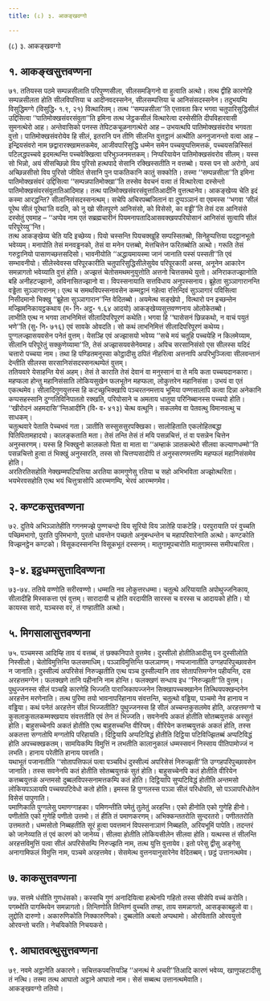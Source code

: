 ```yaml
---
title: (८) ३. आकङ्खवग्गो

---
```

(८) ३. आकङ्खवग्गो  


## १. आकङ्खसुत्तवण्णना

७१. ततियस्स पठमे सम्पन्नसीलाति परिपुण्णसीला, सीलसमङ्गिनो वा हुत्वाति अत्थो। तत्थ द्वीहि कारणेहि सम्पन्नसीलता होति सीलविपत्तिया च आदीनवदस्सनेन, सीलसम्पत्तिया च आनिसंसदस्सनेन। तदुभयम्पि विसुद्धिमग्गे (विसुद्धि॰ १.९, २१) वित्थारितम्। तत्थ ‘‘सम्पन्नसीला’’ति एत्तावता किर भगवा चतुपारिसुद्धिसीलं उद्दिसित्वा ‘‘पातिमोक्खसंवरसंवुता’’ति इमिना तत्थ जेट्ठकसीलं वित्थारेत्वा दस्सेसीति दीपविहारवासी सुमनत्थेरो आह। अन्तेवासिको पनस्स तेपिटकचूळनागत्थेरो आह – उभयत्थपि पातिमोक्खसंवरोव भगवता वुत्तो। पातिमोक्खसंवरोयेव हि सीलं, इतरानि पन तीणि सीलन्ति वुत्तट्ठानं अत्थीति अननुजानन्तो वत्वा आह – इन्द्रियसंवरो नाम छद्वारारक्खामत्तकमेव, आजीवपारिसुद्धि धम्मेन समेन पच्चयुप्पत्तिमत्तकं, पच्चयसन्निस्सितं पटिलद्धपच्चये इदमत्थन्ति पच्चवेक्खित्वा परिभुञ्जनमत्तकम्। निप्परियायेन पातिमोक्खसंवरोव सीलम्। यस्स सो भिन्नो, अयं सीसच्छिन्नो विय पुरिसो हत्थपादे सेसानि रक्खिस्सतीति न वत्तब्बो। यस्स पन सो अरोगो, अयं अच्छिन्नसीसो विय पुरिसो जीवितं सेसानि पुन पाकतिकानि कातुं सक्कोति। तस्मा ‘‘सम्पन्नसीला’’ति इमिना पातिमोक्खसंवरं उद्दिसित्वा ‘‘सम्पन्नपातिमोक्खा’’ति तस्सेव वेवचनं वत्वा तं वित्थारेत्वा दस्सेन्तो पातिमोक्खसंवरसंवुतातिआदिमाह। तत्थ पातिमोक्खसंवरसंवुत्तातिआदीनि वुत्तत्थानेव। आकङ्खेय्य चेति इदं कस्मा आरद्धन्ति? सीलानिसंसदस्सनत्थम्। सचेपि अचिरपब्बजितानं वा दुप्पञ्ञानं वा एवमस्स ‘‘भगवा ‘सीलं पूरेथ सीलं पूरेथा’ति वदति, को नु खो सीलपूरणे आनिसंसो, को विसेसो, का वड्ढी’’ति तेसं दस आनिसंसे दस्सेतुं एवमाह – ‘‘अप्पेव नाम एतं सब्रह्मचारीनं पियमनापतादिआसवक्खयपरियोसानं आनिसंसं सुत्वापि सीलं परिपूरेय्यु’’न्ति।  
तत्थ आकङ्खेय्य चेति यदि इच्छेय्य। पियो चस्सन्ति पियचक्खूहि सम्पस्सितब्बो, सिनेहुप्पत्तिया पदट्ठानभूतो भवेय्यम्। मनापोति तेसं मनवड्ढनको, तेसं वा मनेन पत्तब्बो, मेत्तचित्तेन फरितब्बोति अत्थो। गरूति तेसं गरुट्ठानियो पासाणच्छत्तसदिसो। भावनीयोति ‘‘अद्धायमायस्मा जानं जानाति पस्सं पस्सती’’ति एवं सम्भावनीयो। सीलेस्वेवस्स परिपूरकारीति चतुपारिसुद्धिसीलेसुयेव परिपूरकारी अस्स, अनूनेन आकारेन समन्नागतो भवेय्याति वुत्तं होति। अज्झत्तं चेतोसमथमनुयुत्तोति अत्तनो चित्तसमथे युत्तो। अनिराकतज्झानोति बहि अनीहटज्झानो, अविनासितज्झानो वा। विपस्सनायाति सत्तविधाय अनुपस्सनाय। ब्रूहेता सुञ्ञागारानन्ति वड्ढेता सुञ्ञागारानम्। एत्थ च समथविपस्सनावसेन कम्मट्ठानं गहेत्वा रत्तिन्दिवं सुञ्ञागारं पविसित्वा निसीदमानो भिक्खु ‘‘ब्रूहेता सुञ्ञागारान’’न्ति वेदितब्बो। अयमेत्थ सङ्खेपो , वित्थारो पन इच्छन्तेन मज्झिमनिकायट्ठकथाय (म॰ नि॰ अट्ठ॰ १.६४ आदयो) आकङ्खेय्यसुत्तवण्णनाय ओलोकेतब्बो।  
लाभीति एत्थ न भगवा लाभनिमित्तं सीलादिपरिपूरणं कथेति। भगवा हि ‘‘घासेसनं छिन्नकथो, न वाचं पयुतं भणे’’ति (सु॰ नि॰ ७१६) एवं सावके ओवदति। सो कथं लाभनिमित्तं सीलादिपरिपूरणं कथेय्य। पुग्गलज्झासयवसेन पनेतं वुत्तम्। येसञ्हि एवं अज्झासयो भवेय्य ‘‘सचे मयं चतूहि पच्चयेहि न किलमेय्याम, सीलानि परिपूरेतुं सक्कुणेय्यामा’’ति, तेसं अज्झासयवसेनेवमाह। अपिच सरसानिसंसो एस सीलस्स यदिदं चत्तारो पच्चया नाम। तथा हि पण्डितमनुस्सा कोट्ठादीसु ठपितं नीहरित्वा अत्तनापि अपरिभुञ्जित्वा सीलवन्तानं देन्तीति सीलस्स सरसानिसंसदस्सनत्थम्पेतं वुत्तम्।  
ततियवारे येसाहन्ति येसं अहम्। तेसं ते काराति तेसं देवानं वा मनुस्सानं वा ते मयि कता पच्चयदानकारा। महप्फला होन्तु महानिसंसाति लोकियसुखेन फलभूतेन महप्फला, लोकुत्तरेन महानिसंसा। उभयं वा एतं एकत्थमेव। सीलादिगुणयुत्तस्स हि कटच्छुभिक्खापि पञ्चरतनमत्ताय भूमिया पण्णसालापि कत्वा दिन्ना अनेकानि कप्पसहस्सानि दुग्गतिविनिपाततो रक्खति, परियोसाने च अमताय धातुया परिनिब्बानस्स पच्चयो होति। ‘‘खीरोदनं अहमदासि’’न्तिआदीनि (वि॰ व॰ ४१३) चेत्थ वत्थूनि। सकलमेव वा पेतवत्थु विमानवत्थु च साधकम्।  
चतुत्थवारे पेताति पेच्चभवं गता। ञातीति सस्सुससुरपक्खिका। सालोहिताति एकलोहितबद्धा पितिपितामहादयो। कालङ्कताति मता। तेसं तन्ति तेसं तं मयि पसन्नचित्तं, तं वा पसन्नेन चित्तेन अनुस्सरणम्। यस्स हि भिक्खुनो कालकतो पिता वा माता वा ‘‘अम्हाकं ञातकत्थेरो सीलवा कल्याणधम्मो’’ति पसन्नचित्तो हुत्वा तं भिक्खुं अनुस्सरति, तस्स सो चित्तप्पसादोपि तं अनुस्सरणमत्तम्पि महप्फलं महानिसंसमेव होति।  
अरतिरतिसहोति नेक्खम्मपटिपत्तिया अरतिया कामगुणेसु रतिया च सहो अभिभविता अज्झोत्थरिता। भयभेरवसहोति एत्थ भयं चित्तुत्रासोपि आरम्मणम्पि, भेरवं आरम्मणमेव।  


## २. कण्टकसुत्तवण्णना

७२. दुतिये अभिञ्ञातेहीति गगनमज्झे पुण्णचन्दो विय सूरियो विय ञातेहि पाकटेहि। परपुरायाति परं वुच्चति पच्छिमभागो, पुराति पुरिमभागो, पुरतो धावन्तेन पच्छतो अनुबन्धन्तेन च महापरिवारेनाति अत्थो। कण्टकोति विज्झनट्ठेन कण्टको। विसूकदस्सनन्ति विसूकभूतं दस्सनम्। मातुगामूपचारोति मातुगामस्स समीपचारिता।  


## ३-४. इट्ठधम्मसुत्तादिवण्णना

७३-७४. ततिये वण्णोति सरीरवण्णो। धम्माति नव लोकुत्तरधम्मा। चतुत्थे अरियायाति अपोथुज्जनिकाय, सीलादीहि मिस्सकत्ता एवं वुत्तम्। सारादायी च होति वरदायीति सारस्स च वरस्स च आदायको होति। यो कायस्स सारो, यञ्चस्स वरं, तं गण्हातीति अत्थो।  


## ५. मिगसालासुत्तवण्णना

७५. पञ्चमस्स आदिम्हि ताव यं वत्तब्बं, तं छक्कनिपाते वुत्तमेव। दुस्सीलो होतीतिआदीसु पन दुस्सीलोति निस्सीलो। चेतोविमुत्तिन्ति फलसमाधिम्। पञ्ञाविमुत्तिन्ति फलञाणम्। नप्पजानातीति उग्गहपरिपुच्छावसेन न जानाति। दुस्सील्यं अपरिसेसं निरुज्झतीति एत्थ पञ्च दुस्सील्यानि ताव सोतापत्तिमग्गेन पहीयन्ति, दस अरहत्तमग्गेन। फलक्खणे तानि पहीनानि नाम होन्ति। फलक्खणं सन्धाय इध ‘‘निरुज्झती’’ति वुत्तम्। पुथुज्जनस्स सीलं पञ्चहि कारणेहि भिज्जति पाराजिकापज्जनेन सिक्खापच्चक्खानेन तित्थियपक्खन्दनेन अरहत्तेन मरणेनाति। तत्थ पुरिमा तयो भावनापरिहानाय संवत्तन्ति, चतुत्थो वड्ढिया, पञ्चमो नेव हानाय न वड्ढिया। कथं पनेतं अरहत्तेन सीलं भिज्जतीति? पुथुज्जनस्स हि सीलं अच्चन्तकुसलमेव होति, अरहत्तमग्गो च कुसलाकुसलकम्मक्खयाय संवत्ततीति एवं तेन तं भिज्जति। सवनेनपि अकतं होतीति सोतब्बयुत्तकं अस्सुतं होति। बाहुसच्चेनपि अकतं होतीति एत्थ बाहुसच्चन्ति वीरियम्। वीरियेन कत्तब्बयुत्तकं अकतं होति, तस्स अकतत्ता सग्गतोपि मग्गतोपि परिहायति। दिट्ठियापि अप्पटिविद्धं होतीति दिट्ठिया पटिविज्झितब्बं अप्पटिविद्धं होति अपच्चक्खकतम्। सामयिकम्पि विमुत्तिं न लभतीति कालानुकालं धम्मस्सवनं निस्साय पीतिपामोज्जं न लभति। हानाय परेतीति हानाय पवत्तति।  
यथाभूतं पजानातीति ‘‘सोतापत्तिफलं पत्वा पञ्चविधं दुस्सील्यं अपरिसेसं निरुज्झती’’ति उग्गहपरिपुच्छावसेन जानाति। तस्स सवनेनपि कतं होतीति सोतब्बयुत्तकं सुतं होति। बाहुसच्चेनपि कतं होतीति वीरियेन कत्तब्बयुत्तकं अन्तमसो दुब्बलविपस्सनामत्तकम्पि कतं होति। दिट्ठियापि सुप्पटिविद्धं होतीति अन्तमसो लोकियपञ्ञायपि पच्चयपटिवेधो कतो होति। इमस्स हि पुग्गलस्स पञ्ञा सीलं परिधोवति, सो पञ्ञापरिधोतेन विसेसं पापुणाति।  
पमाणिकाति पुग्गलेसु पमाणग्गाहका। पमिणन्तीति पमेतुं तुलेतुं अरहन्ति। एको हीनोति एको गुणेहि हीनो। पणीतोति एको गुणेहि पणीतो उत्तमो। तं हीति तं पमाणकरणम्। अभिक्कन्ततरोति सुन्दरतरो। पणीततरोति उत्तमतरो। धम्मसोतो निब्बहतीति सूरं हुत्वा पवत्तमानं विपस्सनाञाणं निब्बहति, अरियभूमिं पापेति। तदन्तरं को जानेय्याति तं एवं कारणं को जानेय्य। सीलवा होतीति लोकियसीलेन सीलवा होति। यत्थस्स तं सीलन्ति अरहत्तविमुत्तिं पत्वा सीलं अपरिसेसम्पि निरुज्झति नाम, तत्थ युत्ति वुत्तायेव। इतो परेसु द्वीसु अङ्गेसु अनागामिफलं विमुत्ति नाम, पञ्चमे अरहत्तमेव। सेसमेत्थ वुत्तनयानुसारेनेव वेदितब्बम्। छट्ठं उत्तानत्थमेव।  


## ७. काकसुत्तवण्णना

७७. सत्तमे धंसीति गुणधंसको। कस्सचि गुणं अनादियित्वा हत्थेनपि गहितो तस्स सीसेपि वच्चं करोति। पगब्भोति पागब्भियेन समन्नागतो। तिन्तिणोति तिन्तिणं वुच्चति तण्हा, ताय समन्नागतो, आसङ्काबहुलो वा। लुद्दोति दारुणो। अकारुणिकोति निक्कारुणिको। दुब्बलोति अबलो अप्पथामो। ओरविताति ओरवयुत्तो ओरवन्तो चरति। नेचयिकोति निचयकरो।  


## ९. आघातवत्थुसुत्तवण्णना

७९. नवमे अट्ठानेति अकारणे। सचित्तकपवत्तियञ्हि ‘‘अनत्थं मे अचरी’’तिआदि कारणं भवेय्य, खाणुपहटादीसु तं नत्थि। तस्मा तत्थ आघातो अट्ठाने आघातो नाम। सेसं सब्बत्थ उत्तानत्थमेवाति।  
आकङ्खवग्गो ततियो।  